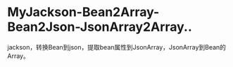 # MyJackson-Bean2Array-Bean2Json-JsonArray2Array..
jackson，转换Bean到json，提取bean属性到JsonArray，JsonArray到Bean的Array。

